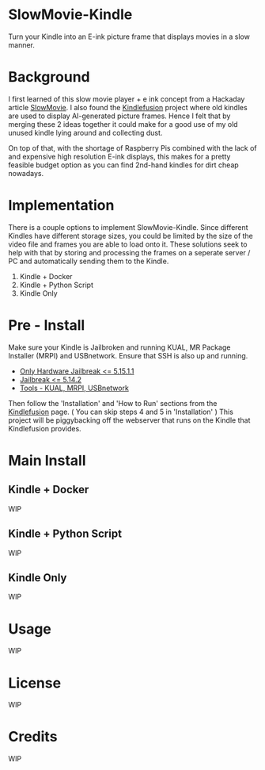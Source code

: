 # SlowMovie-Kindle

Turn your Kindle into an E-ink picture frame that displays movies in a slow manner.

# Background

I first learned of this slow movie player + e ink concept from a Hackaday article [SlowMovie](https://github.com/TomWhitwell/SlowMovie). I also found the [Kindlefusion](https://github.com/diggedypomme/Kindlefusion) project where old kindles are used to display AI-generated picture frames. Hence I felt that by merging these 2 ideas together it could make for a good use of my old unused kindle lying around and collecting dust.

On top of that, with the shortage of Raspberry Pis combined with the lack of and expensive high resolution E-ink displays, this makes for a pretty feasible budget option as you can find 2nd-hand kindles for dirt cheap nowadays.

# Implementation

There is a couple options to implement SlowMovie-Kindle. Since different Kindles have different storage sizes, you could be limited by the size of the video file and frames you are able to load onto it. These solutions seek to help with that by storing and processing the frames on a seperate server / PC and automatically sending them to the Kindle. 

1. Kindle + Docker 
2. Kindle + Python Script
3. Kindle Only 

# Pre - Install

Make sure your Kindle is Jailbroken and running KUAL, MR Package Installer (MRPI) and USBnetwork. Ensure that SSH is also up and running. 

- [Only Hardware Jailbreak <= 5.15.1.1](https://www.mobileread.com/forums/showthread.php?t=346037)
- [Jailbreak <= 5.14.2](https://www.mobileread.com/forums/showthread.php?t=346037)
- [Tools - KUAL, MRPI, USBnetwork](https://www.mobileread.com/forums/showthread.php?t=225030)

Then follow the 'Installation' and 'How to Run' sections from the [Kindlefusion](https://github.com/diggedypomme/Kindlefusion) page. ( You can skip steps 4 and 5 in 'Installation' ) This project will be piggybacking off the webserver that runs on the Kindle that Kindlefusion provides.

# Main Install

## Kindle + Docker 

WIP

## Kindle + Python Script

WIP

## Kindle Only

WIP

# Usage

WIP

# License

WIP

# Credits

WIP

